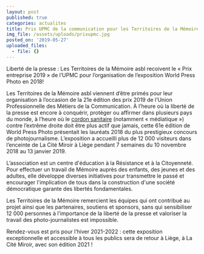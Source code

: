 ```yaml
---
layout: post
published: true
categories: actualites
title: Prix UPMC de la communication pour les Territoires de la Mémoire
img_file: /assets/uploads/prixupmc.jpg
posted_on: '2019-05-27'
uploaded_files:
  - file: {}
---
```

Liberté de la presse : Les Territoires de la Mémoire asbl recoivent le « Prix entreprise 2019 » de l’UPMC pour l’organisation de l’exposition World Press Photo en 2018!

Les Territoires de la Mémoire asbl viennent d’être primés pour leur organisation à l’occasion de la 21e édition des prix 2019 de l’Union Professionnelle des Métiers de la Communication.
 À l’heure où la liberté de la presse est encore à conquérir, protéger ou affirmer dans plusieurs pays du monde, à l’heure où le [cordon sanitaire](https://fr.wikipedia.org/wiki/Cordon_sanitaire_(politique)) (notamment « médiatique ») contre l’extrême droite doit être plus actif que jamais, cette 61e édition de World Press Photo présentait les lauréats 2018 du plus prestigieux concours de photojournalisme. L’exposition a accueilli plus de 12 000 visiteurs dans l’enceinte de La Cité Miroir à Liège pendant 7 semaines du 10 novembre 2018 au 13 janvier 2019. 

L’association est un centre d'éducation à la Résistance et à la Citoyenneté. Pour effectuer un travail de Mémoire auprès des enfants, des jeunes et des adultes, elle développe diverses initiatives pour transmettre le passé et encourager l'implication de tous dans la construction d'une société démocratique garante des libertés fondamentales.

Les Territoires de la Mémoire remercient les équipes qui ont contribué au projet ainsi que les partenaires, soutiens et sponsors, sans qui sensibiliser 12 000 personnes à l’importance de la liberté de la presse et valoriser la travail des photo-journalistes est impossible. 

Rendez-vous est pris pour l’hiver 2021-2022 : cette exposition exceptionnelle et accessible à tous les publics sera de retour à Liège, à La Cité Miroir, avec son édition 2021 !
